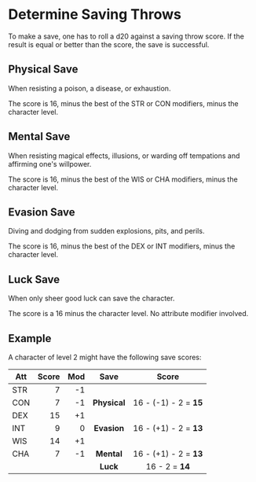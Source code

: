 
# Determine Saving Throws

To make a save, one has to roll a d20 against a saving throw score. If the result is equal or better than the score, the save is successful.

## Physical Save

When resisting a poison, a disease, or exhaustion.

The score is 16, minus the best of the STR or CON modifiers, minus the character level.

## Mental Save

When resisting magical effects, illusions, or warding off tempations and affirming one's willpower.

The score is 16, minus the best of the WIS or CHA modifiers, minus the character level.

## Evasion Save

Diving and dodging from sudden explosions, pits, and perils.

The score is 16, minus the best of the DEX or INT modifiers, minus the character level.

## Luck Save

When only sheer good luck can save the character.

The score is a 16 minus the character level. No attribute modifier involved.


## Example

A character of level 2 might have the following save scores:

| Att | Score | Mod | Save         | Score                  |
|-----|------:|----:|:------------:|:----------------------:|
| STR |     7 |  -1 |              |                        |
| CON |     7 |  -1 | **Physical** | 16 - (-1) - 2 = **15** |
| DEX |    15 |  +1 |              |                        |
| INT |     9 |   0 | **Evasion**  | 16 - (+1) - 2 = **13** |
| WIS |    14 |  +1 |              |                        |
| CHA |     7 |  -1 | **Mental**   | 16 - (+1) - 2 = **13** |
|     |       |     | **Luck**     | 16        - 2 = **14** |

